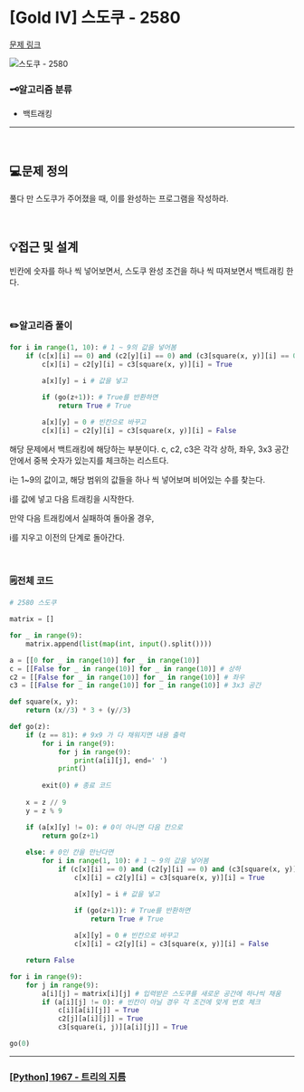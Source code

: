 # [Gold IV] 스도쿠 - 2580 

[문제 링크](https://www.acmicpc.net/problem/2580)

![스도쿠 - 2580 ](https://github.com/user-attachments/assets/9cfff8da-1493-4db8-b78c-49b7d843b28e)

### 🗝️알고리즘 분류
- 백트래킹

---

<br>

## 💻문제 정의
풀다 만 스도쿠가 주어졌을 때, 이를 완성하는 프로그램을 작성하라.

<br>

## 💡접근 및 설계
빈칸에 숫자를 하나 씩 넣어보면서, 스도쿠 완성 조건을 하나 씩 따져보면서 백트래킹 한다.

<br>

### ✏️알고리즘 풀이

```python
for i in range(1, 10): # 1 ~ 9의 값을 넣어봄
    if (c[x][i] == 0) and (c2[y][i] == 0) and (c3[square(x, y)][i] == 0):
        c[x][i] = c2[y][i] = c3[square(x, y)][i] = True

        a[x][y] = i # 값을 넣고

        if (go(z+1)): # True를 반환하면
            return True # True
        
        a[x][y] = 0 # 빈칸으로 바꾸고
        c[x][i] = c2[y][i] = c3[square(x, y)][i] = False 
```

해당 문제에서 백트래킹에 해당하는 부분이다. c, c2, c3은 각각 상하, 좌우, 3x3 공간 안에서 중복 숫자가 있는지를 체크하는 리스트다.

i는 1~9의 값이고, 해당 범위의 값들을 하나 씩 넣어보며 비어있는 수를 찾는다. 

i를 값에 넣고 다음 트래킹을 시작한다.

만약 다음 트래킹에서 실패하여 돌아올 경우,

i를 지우고 이전의 단계로 돌아간다.

<br>

### 🗒️전체 코드

```python
# 2580 스도쿠

matrix = []

for _ in range(9):
    matrix.append(list(map(int, input().split())))

a = [[0 for _ in range(10)] for _ in range(10)]
c = [[False for _ in range(10)] for _ in range(10)] # 상하
c2 = [[False for _ in range(10)] for _ in range(10)] # 좌우
c3 = [[False for _ in range(10)] for _ in range(10)] # 3x3 공간

def square(x, y):
    return (x//3) * 3 + (y//3)

def go(z):
    if (z == 81): # 9x9 가 다 채워지면 내용 출력
        for i in range(9):
            for j in range(9):
                print(a[i][j], end=' ')
            print()
        
        exit(0) # 종료 코드
    
    x = z // 9
    y = z % 9

    if (a[x][y] != 0): # 0이 아니면 다음 칸으로
        return go(z+1)
    
    else: # 0인 칸을 만난다면
        for i in range(1, 10): # 1 ~ 9의 값을 넣어봄
            if (c[x][i] == 0) and (c2[y][i] == 0) and (c3[square(x, y)][i] == 0):
                c[x][i] = c2[y][i] = c3[square(x, y)][i] = True

                a[x][y] = i # 값을 넣고

                if (go(z+1)): # True를 반환하면
                    return True # True
                
                a[x][y] = 0 # 빈칸으로 바꾸고
                c[x][i] = c2[y][i] = c3[square(x, y)][i] = False 

    return False

for i in range(9):
    for j in range(9):
        a[i][j] = matrix[i][j] # 입력받은 스도쿠를 새로운 공간에 하나씩 채움
        if (a[i][j] != 0): # 빈칸이 아닐 경우 각 조건에 맞게 번호 체크
            c[i][a[i][j]] = True
            c2[j][a[i][j]] = True
            c3[square(i, j)][a[i][j]] = True

go(0)
```

---

### [[Python] 1967 - 트리의 지름](https://do-heewan.tistory.com/149)